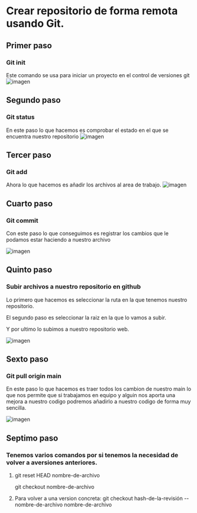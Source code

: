 # Crear repositorio de forma remota usando Git.

## Primer paso
### Git init

Este comando se usa para iniciar un proyecto en el control de versiones git
![imagen](https://user-images.githubusercontent.com/114684379/201156943-e1ecc594-5cae-49d6-a00d-0c2e0dee0154.png)

## Segundo paso
### Git status

En este paso lo que hacemos es comprobar el estado en el que se encuentra nuestro repositorio
![imagen](https://user-images.githubusercontent.com/114684379/201157492-721479ca-dc12-4d4f-bbc2-89f809c507a8.png)

## Tercer paso
### Git add
Ahora lo que hacemos es añadir los archivos al area de trabajo.
![imagen](https://user-images.githubusercontent.com/114684379/201160664-e442146b-3b67-4ceb-976e-66d1e2a3cf5d.png)

## Cuarto paso 
### Git commit
Con este paso lo que conseguimos es registrar los cambios que le podamos estar haciendo a nuestro archivo

![imagen](https://user-images.githubusercontent.com/114684379/201160853-c41937ac-6bfc-4114-a6c6-540dd6c1f151.png)

## Quinto paso 
### Subir archivos a nuestro repositorio en github
Lo primero que hacemos es seleccionar la ruta en la que tenemos nuestro repositorio.

El segundo paso es seleccionar la raiz en la que lo vamos a subir.

Y por ultimo lo subimos a nuestro repositorio web.

![imagen](https://user-images.githubusercontent.com/114684379/201512551-9bac1398-01db-4315-8ba0-c3f17c6aefff.png)

## Sexto paso 
### Git pull origin main
En este paso lo que hacemos es traer todos los cambion de nuestro main lo que nos permite que si trabajamos en equipo y alguin nos aporta una mejora a nuestro codigo podremos añadirlo a nuestro codigo de forma muy sencilla.

![imagen](https://user-images.githubusercontent.com/114684379/201513454-c3bed946-706e-4479-9d36-2fcf9d089691.png)

## Septimo paso 
### Tenemos varios comandos por si tenemos la necesidad de volver a aversiones anteriores.

1. git reset HEAD nombre-de-archivo     

   git checkout nombre-de-archivo

2. Para volver a una version concreta: git checkout hash-de-la-revisión -- nombre-de-archivo nombre-de-archivo










